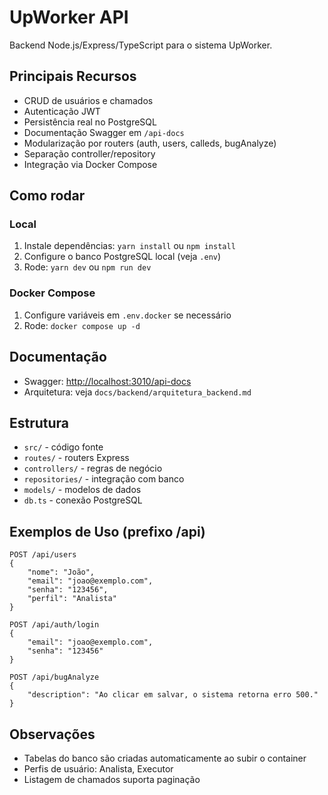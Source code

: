 # UpWorker API

Backend Node.js/Express/TypeScript para o sistema UpWorker.

## Principais Recursos

- CRUD de usuários e chamados
- Autenticação JWT
- Persistência real no PostgreSQL
- Documentação Swagger em `/api-docs`
- Modularização por routers (auth, users, calleds, bugAnalyze)
- Separação controller/repository
- Integração via Docker Compose

## Como rodar

### Local

1. Instale dependências: `yarn install` ou `npm install`
2. Configure o banco PostgreSQL local (veja `.env`)
3. Rode: `yarn dev` ou `npm run dev`

### Docker Compose

1. Configure variáveis em `.env.docker` se necessário
2. Rode: `docker compose up -d`

## Documentação

- Swagger: [http://localhost:3010/api-docs](http://localhost:3010/api-docs)
- Arquitetura: veja `docs/backend/arquitetura_backend.md`

## Estrutura

- `src/` - código fonte
- `routes/` - routers Express
- `controllers/` - regras de negócio
- `repositories/` - integração com banco
- `models/` - modelos de dados
- `db.ts` - conexão PostgreSQL

## Exemplos de Uso (prefixo /api)

```http
POST /api/users
{
	"nome": "João",
	"email": "joao@exemplo.com",
	"senha": "123456",
	"perfil": "Analista"
}

POST /api/auth/login
{
	"email": "joao@exemplo.com",
	"senha": "123456"
}

POST /api/bugAnalyze
{
	"description": "Ao clicar em salvar, o sistema retorna erro 500."
}
```

## Observações

- Tabelas do banco são criadas automaticamente ao subir o container
- Perfis de usuário: Analista, Executor
- Listagem de chamados suporta paginação
